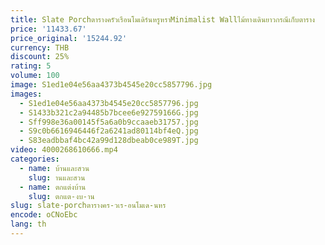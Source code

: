 ```yaml
---
title: Slate Porchตารางครัวเรือนโมเดิร์นหรูหราMinimalist Wallไม้ทางเดินยาวกรณีเก็บตาราง
price: '11433.67'
price_original: '15244.92'
currency: THB
discount: 25%
rating: 5
volume: 100
image: S1ed1e04e56aa4373b4545e20cc5857796.jpg
images:
  - S1ed1e04e56aa4373b4545e20cc5857796.jpg
  - S1433b321c2a94485b7bcee6e92759166G.jpg
  - Sff998e36a00145f5a6a0b9ccaaeb31757.jpg
  - S9c0b6616946446f2a6241ad80114bf4eQ.jpg
  - S83eadbbaf4bc42a99d128dbeab0ce989T.jpg
video: 4000268610666.mp4
categories:
  - name: บ้านและสวน
    slug: านและสวน
  - name: ตกแต่งบ้าน
    slug: ตกแต-งบ-าน
slug: slate-porchตารางคร-วเร-อนโมเด-นหร
encode: oCNoEbc
lang: th
---
```

  